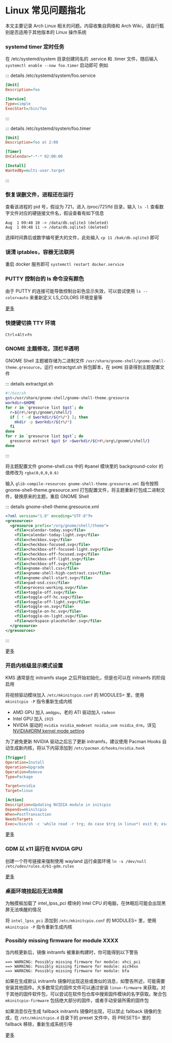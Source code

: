 # Linux 常见问题指北

本文主要记录 Arch Linux 相关的问题。内容收集自网络和 Arch Wiki，请自行甄别是否适用于其他版本的 Linux 操作系统

### systemd timer 定时任务

在 /etc/systemd/system 目录创建同名的 .service 和 .timer 文件，随后输入 `systemctl enable --now foo.timer` 启动即可
例如

::: details /etc/systemd/system/foo.service
```ini
[Unit]
Description=foo

[Service]
Type=simple
ExecStart=/bin/foo
```
:::

::: details /etc/systemd/system/foo.timer
```ini
[Unit]
Description=foo at 2:00

[Timer]
OnCalendar=*-*-* 02:00:00

[Install]
WantedBy=multi-user.target
```
:::

### 恢复误删文件，进程还在运行

查看该进程的 pid 号，假设为 721，进入 /proc/721/fd 目录，输入 `ls -l` 查看数字文件对应的硬链接文件名，假设查看有如下信息

```console
Aug  1 09:48 10 -> /data/db.sqlite3 (deleted)
Aug  1 09:48 11 -> /data/db.sqlite3 (deleted)
```

选择时间靠后或数字编号更大的文件，此处输入 `cp 11 /bak/db.sqlite3` 即可

### 误清 iptables，容器无法联网

重启 docker 服务即可 `systemctl restart docker.service`

### PUTTY 控制台的 ls 命令没有颜色

由于 PUTTY 的连接可能导致控制台彩色显示失效，可以尝试使用 `ls --color=auto` 来重新定义 LS_COLORS 环境变量等

[更多](https://wiki.archlinux.org/title/Color_output_in_console#ls)

### 快捷键切换 TTY 环境

`Ctrl`+`Alt`+`Fn`

### GNOME 主题修改，顶栏半透明

GNOME Shell 主题被存储为二进制文件 `/usr/share/gnome-shell/gnome-shell-theme.gresource`，运行 extractgst.sh 拆包脚本，在 `$HOME` 目录得到主题配置文件

::: details extractgst.sh
```sh
#!/bin/sh
gst=/usr/share/gnome-shell/gnome-shell-theme.gresource
workdir=$HOME
for r in `gresource list $gst`; do
  r=${r#\/org\/gnome\/shell/}
  if [ ! -d $workdir/${r%/*} ]; then
    mkdir -p $workdir/${r%/*}
  fi
done
for r in `gresource list $gst`; do
  gresource extract $gst $r >$workdir/${r#\/org\/gnome\/shell/}
done
```
:::

将主题配置文件 gnome-shell.css 中的 #panel 模块里的 background-color 的值修改为 `rgba(0,0,0,0.6)`

输入 `glib-compile-resources gnome-shell-theme.gresource.xml` 指令按照 gnome-shell-theme.gresource.xml 打包配置文件，将主题重新打包成二进制文件，替换原来的主题，重启 GNOME Shell

::: details gnome-shell-theme.gresource.xml
```xml
<?xml version="1.0" encoding="UTF-8"?>
<gresources>
  <gresource prefix="/org/gnome/shell/theme">
    <file>calendar-today.svg</file>
    <file>calendar-today-light.svg</file>
    <file>checkbox.svg</file>
    <file>checkbox-focused.svg</file>
    <file>checkbox-off-focused-light.svg</file>
    <file>checkbox-off-focused.svg</file>
    <file>checkbox-off-light.svg</file>
    <file>checkbox-off.svg</file>
    <file>gnome-shell.css</file>
    <file>gnome-shell-high-contrast.css</file>
    <file>gnome-shell-start.svg</file>
    <file>pad-osd.css</file>
    <file>process-working.svg</file>
    <file>toggle-off.svg</file>
    <file>toggle-off-hc.svg</file>
    <file>toggle-off-light.svg</file>
    <file>toggle-on.svg</file>
    <file>toggle-on-hc.svg</file>
    <file>toggle-on-light.svg</file>
    <file>workspace-placeholder.svg</file>
  </gresource>
</gresources>
```
:::

[更多](https://wiki.archlinux.org/title/GDM#Configuration)

### 开启内核级显示模式设置

KMS 通常是在 initramfs stage 之后开始初始化，但是也可以在 initramfs 的阶段启用

将视频驱动模块加入 `/etc/mkinitcpio.conf` 的 MODULES= 里，使用 `mkinitcpio -P` 指令重新生成内核

- AMD GPU 加入 `amdgpu`，老的 ATI 驱动加入 `radeon`
- Intel GPU 加入 `i915`
- NVIDIA 驱动的 `nvidia nvidia_modeset nvidia_uvm nvidia_drm`，详见 [NVIDIA#DRM kernel mode setting](https://wiki.archlinux.org/title/NVIDIA#DRM_kernel_mode_setting)

为了避免更新 NVIDIA 驱动之后忘了更新 initramfs，建议使用 Pacman Hooks 自动生成新内核，将以下内容添加到 `/etc/pacman.d/hooks/nvidia.hook`

```ini
[Trigger]
Operation=Install
Operation=Upgrade
Operation=Remove
Type=Package

Target=nvidia
Target=linux

[Action]
Description=Updating NVIDIA module in initcpio
Depends=mkinitcpio
When=PostTransaction
NeedsTargets
Exec=/bin/sh -c 'while read -r trg; do case $trg in linux*) exit 0; esac; done; /usr/bin/mkinitcpio -P'
```

[更多](https://wiki.archlinux.org/title/Kernel_mode_setting#Early_KMS_start)

### GDM 以 x11 运行在 NVIDIA GPU

创建一个符号链接来强制使用 wayland 运行桌面环境 `ln -s /dev/null /etc/udev/rules.d/61-gdm.rules`

[更多](https://wiki.archlinux.org/title/GDM#Wayland_and_the_proprietary_NVIDIA_driver)

### 桌面环境挂起后无法唤醒

为触摸板加载了 intel_lpss_pci 模块的 Intel CPU 的电脑，在休眠后可能会出现黑屏无法唤醒的情况

将 `intel_lpss_pci` 添加到 `/etc/mkinitcpio.conf` 的 MODULES= 里，使用 `mkinitcpio -P` 指令重新生成内核

### Possibly missing firmware for module XXXX

当内核更新后，镜像 initramfs 被重新构建时，你可能得到以下警告

```console
==> WARNING: Possibly missing firmware for module: xhci_pci
==> WARNING: Possibly missing firmware for module: aic94xx
==> WARNING: Possibly missing firmware for module: bfa
```

如果在生成默认 initramfs 镜像时出现这些或类似的消息，如警告所述，可能需要安装其他固件。大多数常见的固件文件可以通过安装 `linux-firmware` 来获取。对于其他的固件软件包，可以尝试在软件包仓库中搜索固件模块的名字获取。聚合包 `mkinitcpio-firmware` 包括绝大部分的固件，或者手动安装所需的固件包

如果消息仅在生成 fallback initramfs 镜像时出现，可以禁止 fallback 镜像的生成，在 `/etc/mkinitcpio.d` 目录下的 preset 文件中，将 PRESETS= 里的 fallback 移除，重新生成系统引导

[更多](https://wiki.archlinux.org/title/Mkinitcpio#Possibly_missing_firmware_for_module_XXXX)
